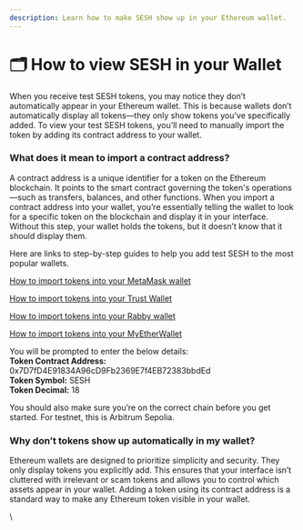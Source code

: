 ```yaml
---
description: Learn how to make SESH show up in your Ethereum wallet.
---
```


# 🗂️ How to view SESH in your Wallet

When you receive test SESH tokens, you may notice they don’t automatically appear in your Ethereum wallet. This is because wallets don’t automatically display all tokens—they only show tokens you’ve specifically added. To view your test SESH tokens, you’ll need to manually import the token by adding its contract address to your wallet.

### What does it mean to import a contract address?

A contract address is a unique identifier for a token on the Ethereum blockchain. It points to the smart contract governing the token's operations—such as transfers, balances, and other functions. When you import a contract address into your wallet, you’re essentially telling the wallet to look for a specific token on the blockchain and display it in your interface. Without this step, your wallet holds the tokens, but it doesn’t know that it should display them.

Here are links to step-by-step guides to help you add test SESH to the most popular wallets.

[How to import tokens into your MetaMask wallet](https://support.metamask.io/manage-crypto/tokens/how-to-display-tokens-in-metamask/#how-to-add-a-custom-token)

[How to import tokens into your Trust Wallet](https://trustwallet.com/blog/web3/how-to-add-a-custom-token-using-trust-wallet)

[How to import tokens into your Rabby wallet ](https://support.rabby.io/hc/en-us/articles/11319672399247-List-of-supported-chains-and-tokens)

[How to import tokens into your MyEtherWallet](https://help.myetherwallet.com/en/articles/5974186-custom-tokens-on-mew)

You will be prompted to enter the below details:\
**Token Contract Address:** 0x7D7fD4E91834A96cD9Fb2369E7f4EB72383bbdEd\
**Token Symbol:** SESH\
**Token Decimal:** 18

You should also make sure you’re on the correct chain before you get started. For testnet, this is Arbitrum Sepolia.&#x20;

### Why don’t tokens show up automatically in my wallet?&#x20;

Ethereum wallets are designed to prioritize simplicity and security. They only display tokens you explicitly add. This ensures that your interface isn’t cluttered with irrelevant or scam tokens and allows you to control which assets appear in your wallet. Adding a token using its contract address is a standard way to make any Ethereum token visible in your wallet.

\

